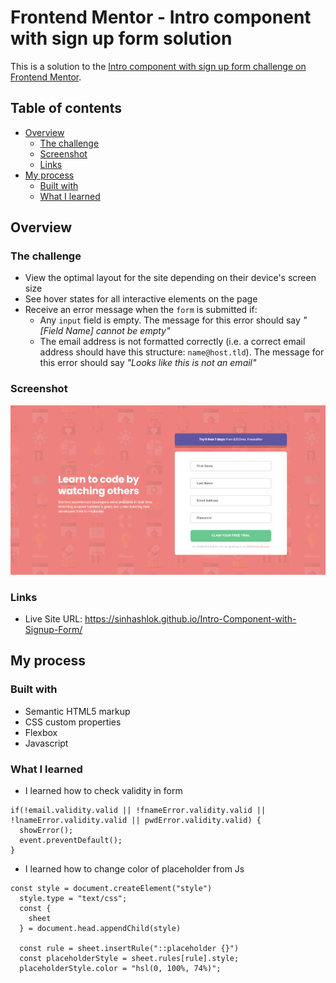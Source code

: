 # Frontend Mentor - Intro component with sign up form solution

This is a solution to the [Intro component with sign up form challenge on Frontend Mentor](https://www.frontendmentor.io/challenges/intro-component-with-signup-form-5cf91bd49edda32581d28fd1). 

## Table of contents

- [Overview](#overview)
  - [The challenge](#the-challenge)
  - [Screenshot](#screenshot)
  - [Links](#links)
- [My process](#my-process)
  - [Built with](#built-with)
  - [What I learned](#what-i-learned)

## Overview

### The challenge
- View the optimal layout for the site depending on their device's screen size
- See hover states for all interactive elements on the page
- Receive an error message when the `form` is submitted if:
  - Any `input` field is empty. The message for this error should say *"[Field Name] cannot be empty"*
  - The email address is not formatted correctly (i.e. a correct email address should have this structure: `name@host.tld`). The message for this error should say *"Looks like this is not an email"*

### Screenshot
![alt text](https://github.com/sinhashlok/Intro-Component-with-Signup-Form/blob/main/Image.png)

### Links
- Live Site URL: https://sinhashlok.github.io/Intro-Component-with-Signup-Form/

## My process

### Built with
- Semantic HTML5 markup
- CSS custom properties
- Flexbox
- Javascript

### What I learned
- I learned how to check validity in form
```
if(!email.validity.valid || !fnameError.validity.valid || !lnameError.validity.valid || pwdError.validity.valid) {
  showError();
  event.preventDefault();
}
```

- I learned how to change color of placeholder from Js
```
const style = document.createElement("style")
  style.type = "text/css";
  const {
    sheet
  } = document.head.appendChild(style)
        
  const rule = sheet.insertRule("::placeholder {}")
  const placeholderStyle = sheet.rules[rule].style;
  placeholderStyle.color = "hsl(0, 100%, 74%)";
```
